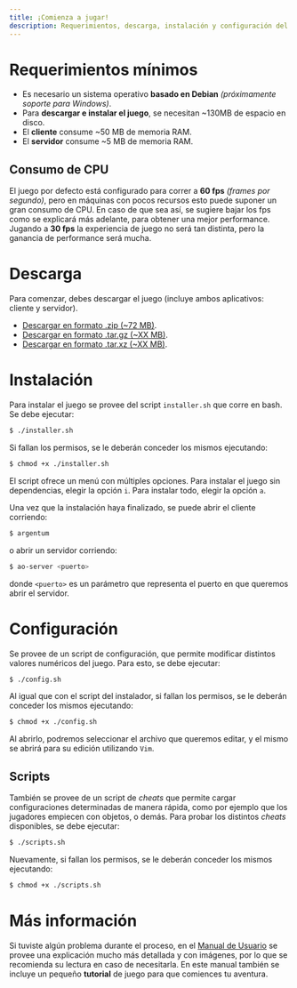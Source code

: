 ```yaml
---
title: ¡Comienza a jugar!
description: Requerimientos, descarga, instalación y configuración del juego
---
```


<!-- ##################################################################### -->

# Requerimientos mínimos

* Es necesario un sistema operativo **basado en Debian** *(próximamente soporte para Windows)*.
* Para **descargar e instalar el juego**, se necesitan ~130MB de espacio en disco.
* El **cliente** consume ~50 MB de memoria RAM.
* El **servidor** consume ~5 MB de memoria RAM.

## Consumo de CPU

El juego por defecto está configurado para correr a **60 fps** *(frames por segundo)*, pero en máquinas con pocos recursos esto puede suponer un gran consumo de CPU. En caso de que sea así, se sugiere bajar los fps como se explicará más adelante, para obtener una mejor performance. Jugando a **30 fps** la experiencia de juego no será tan distinta, pero la ganancia de performance será mucha.

<!-- ##################################################################### -->

# Descarga

Para comenzar, debes descargar el juego (incluye ambos aplicativos: cliente y servidor).
* <a href="releases/AOL_v_1_0.zip">Descargar en formato .zip (~72 MB)</a>.
* <a href="">Descargar en formato .tar.gz (~XX MB)</a>.
* <a href="">Descargar en formato .tar.xz (~XX MB)</a>.

<!-- ##################################################################### -->

# Instalación

Para instalar el juego se provee del script `installer.sh` que corre en bash. Se debe ejecutar:
```bash
$ ./installer.sh
```

Si fallan los permisos, se le deberán conceder los mismos ejecutando:
```bash
$ chmod +x ./installer.sh
```

El script ofrece un menú con múltiples opciones. Para instalar el juego sin dependencias, elegir la opción `i`. Para instalar todo, elegir la opción `a`.

Una vez que la instalación haya finalizado, se puede abrir el cliente corriendo:
```bash
$ argentum
```
o abrir un servidor corriendo:
```bash
$ ao-server <puerto>
```
donde `<puerto>` es un parámetro que representa el puerto en que queremos abrir el servidor.

<!-- ##################################################################### -->

# Configuración
Se provee de un script de configuración, que permite modificar distintos valores numéricos del juego. Para esto, se debe ejecutar:
```bash
$ ./config.sh
```

Al igual que con el script del instalador, si fallan los permisos, se le deberán conceder los mismos ejecutando:
```bash
$ chmod +x ./config.sh
```

Al abrirlo, podremos seleccionar el archivo que queremos editar, y el mismo se abrirá para su edición utilizando `Vim`.

## Scripts
También se provee de un script de *cheats* que permite cargar configuraciones determinadas de manera rápida, como por ejemplo que los jugadores empiecen con objetos, o demás. Para probar los distintos *cheats* disponibles, se debe ejecutar:
```bash
$ ./scripts.sh
```

Nuevamente, si fallan los permisos, se le deberán conceder los mismos ejecutando:
```bash
$ chmod +x ./scripts.sh
```

<!-- ##################################################################### -->

# Más información

Si tuviste algún problema durante el proceso, en el [Manual de Usuario](Manual_de_Usuario.pdf) se provee una explicación mucho más detallada y con imágenes, por lo que se recomienda su lectura en caso de necesitarla. En este manual también se incluye un pequeño **tutorial** de juego para que comiences tu aventura.

<!-- ##################################################################### -->
